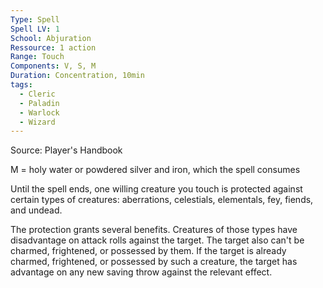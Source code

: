 ```yaml
---
Type: Spell
Spell LV: 1
School: Abjuration
Ressource: 1 action
Range: Touch
Components: V, S, M
Duration: Concentration, 10min
tags:
  - Cleric
  - Paladin
  - Warlock
  - Wizard
---
```

Source: Player's Handbook

M = holy water or powdered silver and iron, which the spell consumes

Until the spell ends, one willing creature you touch is protected against certain types of creatures: aberrations, celestials, elementals, fey, fiends, and undead.

The protection grants several benefits. Creatures of those types have disadvantage on attack rolls against the target. The target also can't be charmed, frightened, or possessed by them. If the target is already charmed, frightened, or possessed by such a creature, the target has advantage on any new saving throw against the relevant effect.